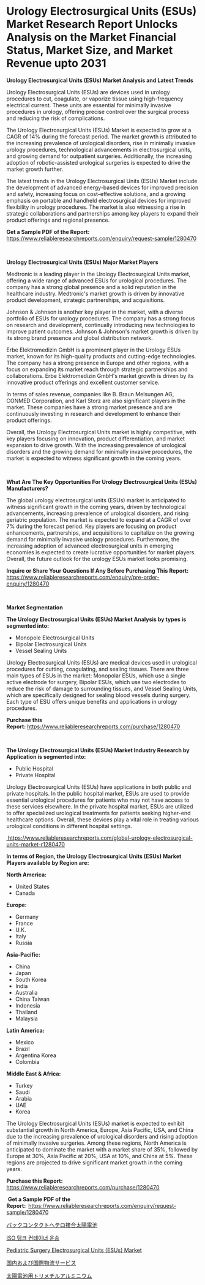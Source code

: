 <p><h1>Urology Electrosurgical Units (ESUs) Market Research Report Unlocks Analysis on the Market Financial Status, Market Size, and Market Revenue upto 2031</h1></p><p><strong>Urology Electrosurgical Units (ESUs) Market Analysis and Latest Trends</strong></p>
<p><p>Urology Electrosurgical Units (ESUs) are devices used in urology procedures to cut, coagulate, or vaporize tissue using high-frequency electrical current. These units are essential for minimally invasive procedures in urology, offering precise control over the surgical process and reducing the risk of complications.</p><p>The Urology Electrosurgical Units (ESUs) Market is expected to grow at a CAGR of 14% during the forecast period. The market growth is attributed to the increasing prevalence of urological disorders, rise in minimally invasive urology procedures, technological advancements in electrosurgical units, and growing demand for outpatient surgeries. Additionally, the increasing adoption of robotic-assisted urological surgeries is expected to drive the market growth further.</p><p>The latest trends in the Urology Electrosurgical Units (ESUs) Market include the development of advanced energy-based devices for improved precision and safety, increasing focus on cost-effective solutions, and a growing emphasis on portable and handheld electrosurgical devices for improved flexibility in urology procedures. The market is also witnessing a rise in strategic collaborations and partnerships among key players to expand their product offerings and regional presence.</p></p>
<p><strong>Get a Sample PDF of the Report:&nbsp;</strong> <a href="https://www.reliableresearchreports.com/enquiry/request-sample/1280470">https://www.reliableresearchreports.com/enquiry/request-sample/1280470</a></p>
<p>&nbsp;</p>
<p><strong>Urology Electrosurgical Units (ESUs) Major Market Players</strong></p>
<p><p>Medtronic is a leading player in the Urology Electrosurgical Units market, offering a wide range of advanced ESUs for urological procedures. The company has a strong global presence and a solid reputation in the healthcare industry. Medtronic's market growth is driven by innovative product development, strategic partnerships, and acquisitions.</p><p>Johnson & Johnson is another key player in the market, with a diverse portfolio of ESUs for urology procedures. The company has a strong focus on research and development, continually introducing new technologies to improve patient outcomes. Johnson & Johnson's market growth is driven by its strong brand presence and global distribution network.</p><p>Erbe Elektromedizin GmbH is a prominent player in the Urology ESUs market, known for its high-quality products and cutting-edge technologies. The company has a strong presence in Europe and other regions, with a focus on expanding its market reach through strategic partnerships and collaborations. Erbe Elektromedizin GmbH's market growth is driven by its innovative product offerings and excellent customer service.</p><p>In terms of sales revenue, companies like B. Braun Melsungen AG, CONMED Corporation, and Karl Storz are also significant players in the market. These companies have a strong market presence and are continuously investing in research and development to enhance their product offerings.</p><p>Overall, the Urology Electrosurgical Units market is highly competitive, with key players focusing on innovation, product differentiation, and market expansion to drive growth. With the increasing prevalence of urological disorders and the growing demand for minimally invasive procedures, the market is expected to witness significant growth in the coming years.</p></p>
<p>&nbsp;</p>
<p><strong>What Are The Key Opportunities For Urology Electrosurgical Units (ESUs) Manufacturers?</strong></p>
<p><p>The global urology electrosurgical units (ESUs) market is anticipated to witness significant growth in the coming years, driven by technological advancements, increasing prevalence of urological disorders, and rising geriatric population. The market is expected to expand at a CAGR of over 7% during the forecast period. Key players are focusing on product enhancements, partnerships, and acquisitions to capitalize on the growing demand for minimally invasive urology procedures. Furthermore, the increasing adoption of advanced electrosurgical units in emerging economies is expected to create lucrative opportunities for market players. Overall, the future outlook for the urology ESUs market looks promising.</p></p>
<p><strong>Inquire or Share Your Questions If Any Before Purchasing This Report:</strong> <a href="https://www.reliableresearchreports.com/enquiry/pre-order-enquiry/1280470">https://www.reliableresearchreports.com/enquiry/pre-order-enquiry/1280470</a></p>
<p>&nbsp;</p>
<p><strong>Market Segmentation</strong></p>
<p><strong>The Urology Electrosurgical Units (ESUs) Market Analysis by types is segmented into:</strong></p>
<p><ul><li>Monopole Electrosurgical Units</li><li>Bipolar Electrosurgical Units</li><li>Vessel Sealing Units</li></ul></p>
<p><p>Urology Electrosurgical Units (ESUs) are medical devices used in urological procedures for cutting, coagulating, and sealing tissues. There are three main types of ESUs in the market: Monopolar ESUs, which use a single active electrode for surgery, Bipolar ESUs, which use two electrodes to reduce the risk of damage to surrounding tissues, and Vessel Sealing Units, which are specifically designed for sealing blood vessels during surgery. Each type of ESU offers unique benefits and applications in urology procedures.</p></p>
<p><strong>Purchase this Report:&nbsp;</strong><a href="https://www.reliableresearchreports.com/purchase/1280470">https://www.reliableresearchreports.com/purchase/1280470</a></p>
<p>&nbsp;</p>
<p><strong>The Urology Electrosurgical Units (ESUs) Market Industry Research by Application is segmented into:</strong></p>
<p><ul><li>Public Hospital</li><li>Private Hospital</li></ul></p>
<p><p>Urology Electrosurgical Units (ESUs) have applications in both public and private hospitals. In the public hospital market, ESUs are used to provide essential urological procedures for patients who may not have access to these services elsewhere. In the private hospital market, ESUs are utilized to offer specialized urological treatments for patients seeking higher-end healthcare options. Overall, these devices play a vital role in treating various urological conditions in different hospital settings.</p></p>
<p><a href="https://www.reliableresearchreports.com/global-urology-electrosurgical-units-market-r1280470">&nbsp;https://www.reliableresearchreports.com/global-urology-electrosurgical-units-market-r1280470</a></p>
<p><strong>In terms of Region, the Urology Electrosurgical Units (ESUs) Market Players available by Region are:</strong></p>
<p>
    <p> <strong> North America: </strong>
        <ul>
            <li>United States</li>
            <li>Canada</li>
        </ul>
        </p> 
    <p> <strong> Europe: </strong>
        <ul>
            <li>Germany</li>
            <li>France</li>
            <li>U.K.</li>
            <li>Italy</li>
            <li>Russia</li>
        </ul>
        </p> 
    <p> <strong> Asia-Pacific: </strong>
        <ul>
            <li>China</li>
            <li>Japan</li>
            <li>South Korea</li>
            <li>India</li>
            <li>Australia</li>
            <li>China Taiwan</li>
            <li>Indonesia</li>
            <li>Thailand</li>
            <li>Malaysia</li>
        </ul>
        </p> 
    <p> <strong> Latin America: </strong>
        <ul>
            <li>Mexico</li>
            <li>Brazil</li>
            <li>Argentina Korea</li>
            <li>Colombia</li>
        </ul>
        </p> 
    <p> <strong> Middle East & Africa: </strong>
        <ul>
            <li>Turkey</li>
            <li>Saudi</li>
            <li>Arabia</li>
            <li>UAE</li>
            <li>Korea</li>
        </ul>
    </p>
    </p>
<p><p>The Urology Electrosurgical Units (ESUs) market is expected to exhibit substantial growth in North America, Europe, Asia Pacific, USA, and China due to the increasing prevalence of urological disorders and rising adoption of minimally invasive surgeries. Among these regions, North America is anticipated to dominate the market with a market share of 35%, followed by Europe at 30%, Asia Pacific at 20%, USA at 10%, and China at 5%. These regions are projected to drive significant market growth in the coming years.</p></p>
<p><strong>Purchase this Report: </strong><a href="https://www.reliableresearchreports.com/purchase/1280470">https://www.reliableresearchreports.com/purchase/1280470</a></p>
<p>&nbsp;<strong>Get a Sample PDF of the Report:&nbsp;&nbsp;</strong><a href="https://www.reliableresearchreports.com/enquiry/request-sample/1280470">https://www.reliableresearchreports.com/enquiry/request-sample/1280470</a></p>
<p><strong></strong></p>
<p><p><a href="https://github.com/klon646/Market-Research-Report-List-1/blob/main/235881298519.md">バックコンタクトヘテロ接合太陽電池</a></p><p><a href="https://github.com/OwenHamiytll568745/Market-Research-Report-List-2/blob/main/422203189969.md">ISO 탱크 컨테이너 운송</a></p><p><a href="https://github.com/ruddyyedelwadw/Market-Research-Report-List-2/blob/main/pediatric-surgery-electrosurgical-units-esus-market.md">Pediatric Surgery Electrosurgical Units (ESUs) Market</a></p><p><a href="https://medium.com/@reannakling/%E5%9B%BD%E5%86%85%E3%81%8A%E3%82%88%E3%81%B3%E5%9B%BD%E9%9A%9B%E7%89%A9%E6%B5%81%E3%82%B5%E3%83%BC%E3%83%93%E3%82%B9%E5%B8%82%E5%A0%B4-%E6%88%90%E5%8A%9F%E3%81%99%E3%82%8B%E3%83%93%E3%82%B8%E3%83%8D%E3%82%B9%E6%88%A6%E7%95%A5%E3%81%AE%E9%8D%B52031%E5%B9%B4%E3%81%BE%E3%81%A7%E3%81%AE%E4%BA%88%E6%B8%AC-cac0dc6f664c">国内および国際物流サービス</a></p><p><a href="https://github.com/Alenaieme/Market-Research-Report-List-1/blob/main/876782098520.md">太陽電池用トリメチルアルミニウム</a></p></p>